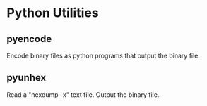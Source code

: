 # Python Utilities

## pyencode
Encode binary files as python programs that output the binary file.

## pyunhex
Read a "hexdump -x" text file. Output the binary file.
